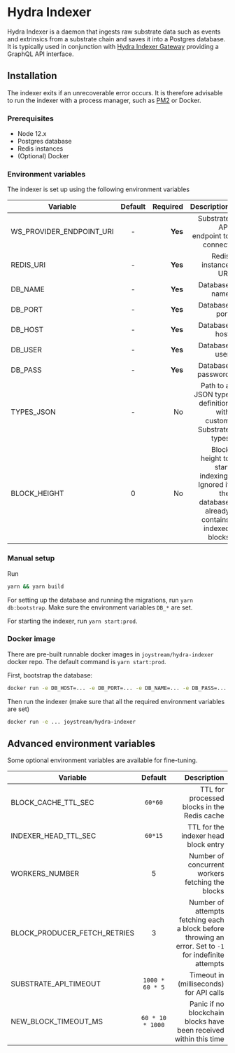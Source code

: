 # Hydra Indexer

Hydra Indexer is a daemon that ingests raw substrate data such as events and extrinsics from a substrate chain and saves it into a Postgres database. It is typically used in conjunction with [Hydra Indexer Gateway](./../hydra-indexer-gateway/README.md) providing a GraphQL API interface.

## Installation

The indexer exits if an unrecoverable error occurs. It is therefore advisable to run the indexer with a process manager, such as [PM2](https://pm2.keymetrics.io/) or Docker.

### Prerequisites

- Node 12.x
- Postgres database
- Redis instances
- (Optional) Docker

### Environment variables

The indexer is set up using the following environment variables

| Variable        | Default           | Required  | Description |
| -------|:------:| --------:| ---------------------------:|
| WS_PROVIDER_ENDPOINT_URI      | - | **Yes** | Substrate API endpoint to connect |
| REDIS_URI      | -      | **Yes** | Redis instance URI |
| DB_NAME | - | **Yes** | Database name |
| DB_PORT | - | **Yes** | Database port |
| DB_HOST | - | **Yes** | Database host |
| DB_USER | - | **Yes** | Database user |
| DB_PASS | - | **Yes** | Database password |
| TYPES_JSON | -      | No | Path to a JSON type definition with custom Substrate types |
| BLOCK_HEIGHT | 0 | No | Block height to start indexing. Ignored if the database already contains indexed blocks |

### Manual setup

Run

```bash
yarn && yarn build
```

For setting up the database and running the migrations, run `yarn db:bootstrap`. Make sure the environment variables `DB_*` are set.

For starting the indexer, run `yarn start:prod`.

### Docker image

There are pre-built runnable docker images in `joystream/hydra-indexer` docker repo. The default command is `yarn start:prod`.

First, bootstrap the database:

```bash
docker run -e DB_HOST=... -e DB_PORT=... -e DB_NAME=... -e DB_PASS=... -e DB_USER=... joystream/hydra-indexer sh -c 'yarn db:bootstrap'
```

Then run the indexer (make sure that all the required environment variables are set)

```bash
docker run -e ... joystream/hydra-indexer
```

## Advanced environment variables

Some optional environment variables are available for fine-tuning.

| Variable        | Default           |  Description |
| -------|:--------------:| ---------------------------:|
| BLOCK_CACHE_TTL_SEC      | `60*60` | TTL for processed blocks in the Redis cache |
| INDEXER_HEAD_TTL_SEC      | `60*15` | TTL for the indexer head block entry |
| WORKERS_NUMBER | 5 |  Number of concurrent workers fetching the blocks |
| BLOCK_PRODUCER_FETCH_RETRIES | 3 | Number of attempts fetching each a block before throwing an error. Set to `-1` for indefinite attempts |
| SUBSTRATE_API_TIMEOUT | `1000 * 60 * 5` | Timeout in (milliseconds) for API calls |
| NEW_BLOCK_TIMEOUT_MS | `60 * 10 * 1000` | Panic if no blockchain blocks have been received within this time |